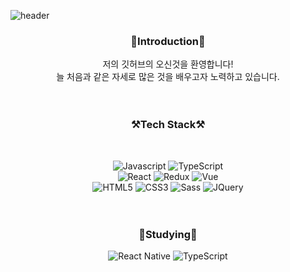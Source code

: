 <!-- header -->

![header](https://capsule-render.vercel.app/api?type=waving&color=81c147&height=350&section=header&text=Welcome!&fontAlignY=40&desc=Seonyong`s%20GitHub%20Repositiory&descAlignY=60&fontSize=90)

<!-- body -->
<div align="center">

### 🙌Introduction🙌

저의 깃허브의 오신것을 환영합니다!  
늘 처음과 같은 자세로 많은 것을 배우고자 노력하고 있습니다.  
<br>
<br>

### ⚒️Tech Stack⚒️
<br>

![Javascript](https://img.shields.io/badge/Javascript-F7DF1E?style=flat-square&logo=Javascript&logoColor=black)
![TypeScript](https://img.shields.io/badge/TypeScript-3178C6?style=flat-square&logo=TypeScript&logoColor=white)
<br>
![React](https://img.shields.io/badge/React-61DAFB?style=flat-square&logo=React&logoColor=white)
![Redux](https://img.shields.io/badge/Redux-764ABC?style=flat-square&logo=Redux&logoColor=white)
![Vue](https://img.shields.io/badge/Vue-4FC08D?style=flat-square&logo=Vue.js&logoColor=white)
<br>
![HTML5](https://img.shields.io/badge/HTML5-E34F26?style=flat-square&logo=HTML5&logoColor=white)
![CSS3](https://img.shields.io/badge/CSS3-1572B6?style=flat-square&logo=CSS3&logoColor=white)
![Sass](https://img.shields.io/badge/Sass-CC6699?style=flat-square&logo=Sass&logoColor=white)
![JQuery](https://img.shields.io/badge/JQuery-0769AD?style=flat-square&logo=jQuery&logoColor=white)
<br>
<br>
<br>

### 📝Studying📝
![React Native](https://img.shields.io/badge/react_native-%2320232a.svg?style=for-the-badge&logo=react&logoColor=%2361DAFB)
![TypeScript](https://img.shields.io/badge/TypeScript-3178C6?style=flat-square&logo=TypeScript&logoColor=white)


<br>
<br>
<br>

</div>
